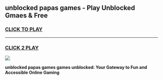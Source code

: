 
## unblocked papas games - Play Unblocked Gmaes & Free
<h3>
<a href="https://news.freeplayer.one?title=unblocked_papas_games&ref=16F">CLICK TO PLAY</a></h3>
<hr>

<h3>
<a href="https://news.freeplayer.one?title=unblocked_papas_games&ref=16F">CLICK 2 PLAY</a>
  
</h3>

<a href="https://news.freeplayer.one?title=unblocked_papas_games&ref=16F/"><img src="https://clearcache.store/games.png"></a>


**unblocked papas games games unblocked: Your Gateway to Fun and Accessible Online Gaming**
